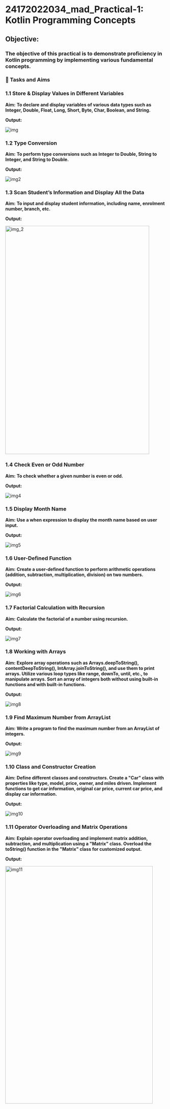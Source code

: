 # 24172022034_mad_Practical-1: Kotlin Programming Concepts

## Objective:
### The objective of this practical is to demonstrate proficiency in Kotlin programming by implementing various fundamental concepts.

### 📝 Tasks and Aims

### 1.1 Store & Display Values in Different Variables

**Aim:**
**To declare and display variables of various data types such as Integer, Double, Float, Long, Short, Byte, Char, Boolean, and String.**

**Output:**

![img](https://github.com/user-attachments/assets/f949c62f-f8b6-4f43-bf61-3013ba59a90f)


### 1.2 Type Conversion

**Aim:**
**To perform type conversions such as Integer to Double, String to Integer, and String to Double.**

**Output:**

![img2](https://github.com/user-attachments/assets/c8730a25-7fc6-42dd-bdfc-b61fb3525695)


### 1.3 Scan Student’s Information and Display All the Data

**Aim:**
**To input and display student information, including name, enrolment number, branch, etc.**

**Output:**

<img width="452" height="717" alt="img_2" src="https://github.com/user-attachments/assets/48434032-a933-4652-8167-b0a75d778db7" />




### 1.4 Check Even or Odd Number

**Aim:**
**To check whether a given number is even or odd.**

**Output:**

![img4](https://github.com/user-attachments/assets/60aac49a-6880-4c3b-9e22-e4a60651a6f6)


### 1.5 Display Month Name

**Aim:**
**Use a when expression to display the month name based on user input.**

**Output:**

![img5](https://github.com/user-attachments/assets/73a5230c-de66-47e6-9946-6b981990b62f)


### 1.6 User-Defined Function

**Aim:**
**Create a user-defined function to perform arithmetic operations (addition, subtraction, multiplication, division) on two numbers.**

**Output:**

![img6](https://github.com/user-attachments/assets/8661dcf4-7754-46b4-98ff-f72629c0e733)


### 1.7 Factorial Calculation with Recursion 

**Aim:**
**Calculate the factorial of a number using recursion.**

**Output:**

![img7](https://github.com/user-attachments/assets/a3430e4b-f8f1-44b0-9f6c-8ecda78269e3)


### 1.8 Working with Arrays

**Aim:**
**Explore array operations such as Arrays.deepToString(), contentDeepToString(), IntArray.joinToString(), and use them to print arrays. Utilize various loop types like range, downTo, until, etc., to manipulate arrays. Sort an array of integers both without using built-in functions and with built-in functions.**

**Output:**

![img8](https://github.com/user-attachments/assets/b6e10011-6a98-4a8d-adf3-6d474ffe814b)


### 1.9 Find Maximum Number from ArrayList

**Aim:**
**Write a program to find the maximum number from an ArrayList of integers.**

**Output:**

![img9](https://github.com/user-attachments/assets/9de3995d-bc2b-4c23-825c-fdcabf8d57f8)


### 1.10 Class and Constructor Creation

**Aim:**
**Define different classes and constructors. Create a "Car" class with properties like type, model, price, owner, and miles driven. Implement functions to get car information, original car price, current car price, and display car information.**

**Output:**

![img10](https://github.com/user-attachments/assets/c641140c-651c-4b4a-9d26-ba90f15789d1)


### 1.11 Operator Overloading and Matrix Operations

**Aim:**
**Explain operator overloading and implement matrix addition, subtraction, and multiplication using a "Matrix" class. Overload the toString() function in the "Matrix" class for customized output.**

**Output:**

<img width="463" height="746" alt="img11" src="https://github.com/user-attachments/assets/2803c863-5a26-4d3a-92c7-387fa7d40381" />
